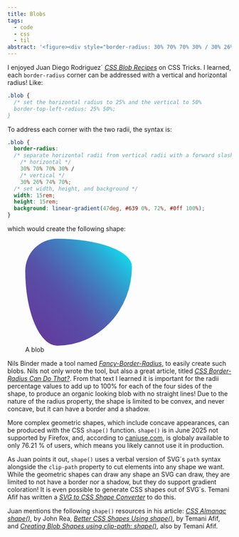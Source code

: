 ```yaml
---
title: Blobs
tags:
  - code
  - css
  - til
abstract: '<figure><div style="border-radius: 30% 70% 70% 30% / 30% 26% 74% 70%; width:5rem; height:5rem; background:linear-gradient(47deg, #639 0%, 72%, #0ff 100%);"  ></div><figcaption>A blob</figcaption></figure>'
---
```

I enjoyed Juan Diego Rodriguez´ [<cite>CSS Blob Recipes</cite>](https://css-tricks.com/css-blob-recipes) on CSS Tricks. I learned, each  `border-radius` corner can be addressed with a vertical and horizontal radius! Like:

```css
.blob {
  /* set the horizontal radius to 25% and the vertical to 50%
  border-top-left-radius: 25% 50%; 
}
```  

To address each corner with the two radii, the syntax is:

```css
.blob {
  border-radius:
  /* separate horizontal radii from vertical radii with a forward slash */    
    /* horizontal */
    30% 70% 70% 30% /  
    /* vertical */
    30% 26% 74% 70%;
  /* set width, height, and background */  
  width: 15rem;   
  height: 15rem;  
  background: linear-gradient(47deg, #639 0%, 72%, #0ff 100%);
}
```

which would create the following shape: 

<figure>
<div style="border-radius: 30% 70% 70% 30% / 30% 26% 74% 70%; width:15rem; height:15rem; background:linear-gradient(47deg, #639 0%, 72%, #0ff 100%);"  ></div>
<figcaption>A blob</figcaption>
</figure>

Nils Binder made a tool named [<cite>Fancy-Border-Radius</cite>](https://9elements.github.io/fancy-border-radius/), to easily create such blobs. Nils not only wrote the tool, but also a great article, titled [<cite>CSS Border-Radius Can Do That?</cite>](https://9elements.com/blog/css-border-radius-can-do-that/). From that text I learned it is important for the radii percentage values to add up to 100% for each of the four sides of the shape, to produce an organic looking blob with no straight lines! Due to the nature of the radius property, the shape is limited to be convex, and never concave, but it can have a border and a shadow.

More complex geometric shapes, which include concave appearances, can be produced with the CSS `shape()` function. `shape()` is in June 2025 not supported by Firefox, and, according to [caniuse.com](https://caniuse.com/?search=shape()), is globaly available to only 76.21 % of users, which means you likely cannot use it in production.

As Juan points it out, <code>shape()</code> uses a verbal version of SVG´s `path` syntax alongside the `clip-path` property to cut elements into any shape we want. While the geometric shapes can draw any shape an SVG can draw, they are limited to not have a border nor a shadow, but they do support gradient coloration! It is even possible to generate CSS shapes out of SVG´s. Temani Afif has written a [<cite>SVG to CSS Shape Converter</cite>](https://css-generators.com/svg-to-css/) to do this. 

Juan mentions the following `shape()` resources in his article: [<cite>CSS Almanac shape()</cite>](https://css-tricks.com/almanac/functions/s/shape/), by John Rea, [<cite>
Better CSS Shapes Using shape()</cite>](https://css-tricks.com/better-css-shapes-using-shape-part-1-lines-and-arcs/), by Temani Afif, and [<cite>Creating Blob Shapes using clip-path: shape()</cite>](https://frontendmasters.com/blog/creating-blob-shapes-using-clip-path-shape/), also by Temani Afif.


